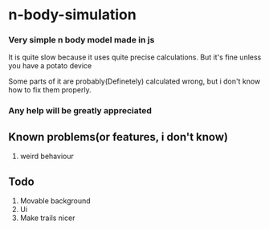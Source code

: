 # n-body-simulation
### Very simple n body model made in js
It is quite slow because it uses quite precise calculations. But it's fine unless you have a potato device

Some parts of it are probably(Definetely) calculated wrong, but i don't know how to fix them properly.

### Any help will be greatly appreciated
## Known problems(or features, i don't know)
1. weird behaviour


## Todo
1. Movable background
2. Ui
3. Make trails nicer







